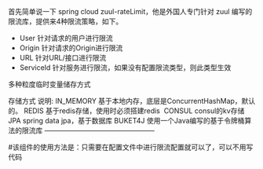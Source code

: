 首先简单说一下 spring cloud zuul-rateLimit，他是外国人专门针对 zuul 编写的限流库，提供来4种限流策略，如下。
- User      针对请求的用户进行限流
- Origin    针对请求的Origin进行限流
- URL       针对URL/接口进行限流
- ServiceId 针对服务进行限流，如果没有配置限流类型，则此类型生效


多种粒度临时变量储存方式

存储方式	        说明:
IN_MEMORY	    基于本地内存，底层是ConcurrentHashMap，默认的。
REDIS	        基于redis存储，使用时必须搭建redis 
CONSUL          consul的kv存储
JPA	            spring data jpa，基于数据库
BUKET4J	        使用一个Java编写的基于令牌桶算法的限流库
————————————————


#该组件的使用方法是：只需要在配置文件中进行限流配置就可以了，可以不用写代码

